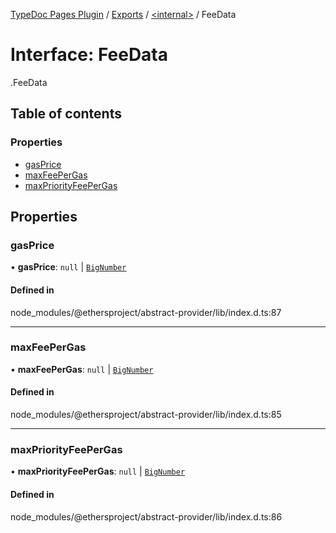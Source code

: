 [TypeDoc Pages Plugin](../README.md) / [Exports](../modules.md) / [<internal\>](../modules/internal_.md) / FeeData

# Interface: FeeData

[<internal>](../modules/internal_.md).FeeData

## Table of contents

### Properties

- [gasPrice](internal_.FeeData.md#gasprice)
- [maxFeePerGas](internal_.FeeData.md#maxfeepergas)
- [maxPriorityFeePerGas](internal_.FeeData.md#maxpriorityfeepergas)

## Properties

### gasPrice

• **gasPrice**: ``null`` \| [`BigNumber`](../classes/internal_.BigNumber.md)

#### Defined in

node_modules/@ethersproject/abstract-provider/lib/index.d.ts:87

___

### maxFeePerGas

• **maxFeePerGas**: ``null`` \| [`BigNumber`](../classes/internal_.BigNumber.md)

#### Defined in

node_modules/@ethersproject/abstract-provider/lib/index.d.ts:85

___

### maxPriorityFeePerGas

• **maxPriorityFeePerGas**: ``null`` \| [`BigNumber`](../classes/internal_.BigNumber.md)

#### Defined in

node_modules/@ethersproject/abstract-provider/lib/index.d.ts:86
